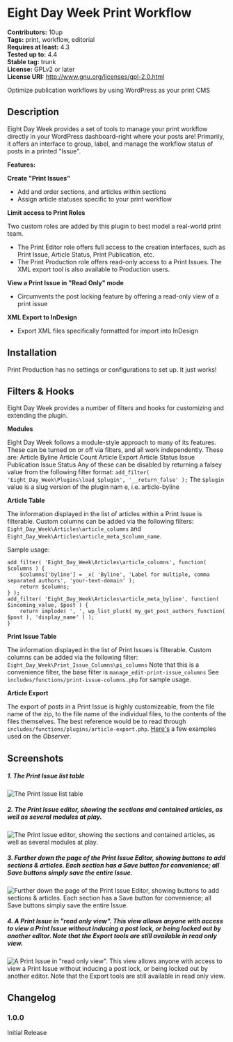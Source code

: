 # Eight Day Week Print Workflow #
**Contributors:** 10up  
**Tags:** print, workflow, editorial  
**Requires at least:** 4.3  
**Tested up to:** 4.4  
**Stable tag:** trunk  
**License:** GPLv2 or later  
**License URI:** http://www.gnu.org/licenses/gpl-2.0.html  

Optimize publication workflows by using WordPress as your print CMS

## Description ##

Eight Day Week provides a set of tools to manage your print workflow directly in your WordPress dashboard–right where your posts are!
Primarily, it offers an interface to group, label, and manage the workflow status of posts in a printed "Issue".

**Features:**

**Create "Print Issues"**

- Add and order sections, and articles within sections
- Assign article statuses specific to your print workflow

**Limit access to Print Roles**

Two custom roles are added by this plugin to best model a real-world print team.

- The Print Editor role offers full access to the creation interfaces, such as Print Issue, Article Status, Print Publication, etc.
- The Print Production role offers read-only access to a Print Issues. The XML export tool is also available to Production users.

**View a Print Issue in "Read Only" mode**

- Circumvents the post locking feature by offering a read-only view of a print issue

**XML Export to InDesign**

- Export XML files specifically formatted for import into InDesign

## Installation ##

Print Production has no settings or configurations to set up. It just works!

## Filters & Hooks ##
Eight Day Week provides a number of filters and hooks for customizing and extending the plugin.

**Modules**

Eight Day Week follows a module-style approach to many of its features. These can be turned on or off via filters, and all work independently.
These are:
Article Byline
Article Count
Article Export
Article Status
Issue Publication
Issue Status
Any of these can be disabled by returning a falsey value from the following filter format:
`add_filter( 'Eight_Day_Week\Plugins\load_$plugin', '__return_false' );`
The `$plugin` value is a slug version of the plugin nam e, i.e. article-byline

**Article Table**

The information displayed in the list of articles within a Print Issue is filterable. Custom columns can be added via the following filters: `Eight_Day_Week\Articles\article_columns` and `Eight_Day_Week\Articles\article_meta_$column_name`.

Sample usage:

	add_filter( 'Eight_Day_Week\Articles\article_columns', function( $columns ) {
	    $columns['byline'] = _x( 'Byline', 'Label for multiple, comma separated authors', 'your-text-domain' );
	    return $columns;
	} );
	add_filter( 'Eight_Day_Week\Articles\article_meta_byline', function( $incoming_value, $post ) {
	    return implode( ', ', wp_list_pluck( my_get_post_authors_function( $post ), 'display_name' ) );
	}


**Print Issue Table**

The information displayed in the list of Print Issues is filterable. Custom columns can be added via the following filter:
`Eight_Day_Week\Print_Issue_Columns\pi_columns`
Note that this is a convenience filter, the base filter is `manage_edit-print-issue_columns`
See `includes/functions/print-issue-columns.php` for sample usage.

**Article Export**

The export of posts in a Print Issue is highly customizeable, from the file name of the zip, to the file name of the individual files, to the contents of the files themselves.
The best reference would be to read through `includes/functions/plugins/article-export.php`.
[Here's](https://gist.github.com/joshlevinson/4a2c3ed78b21b3c54eba) a few examples used on the *Observer*.

## Screenshots ##

##### 1. The Print Issue list table #####
![The Print Issue list table](http://ps.w.org/eight-day-week-print-workflow/assets/screenshot-1.png)

##### 2. The Print Issue editor, showing the sections and contained articles, as well as several modules at play. #####
![The Print Issue editor, showing the sections and contained articles, as well as several modules at play.](http://ps.w.org/eight-day-week-print-workflow/assets/screenshot-2.png)

##### 3. Further down the page of the Print Issue Editor, showing buttons to add sections & articles. Each section has a Save button for convenience; all Save buttons simply save the entire Issue. #####
![Further down the page of the Print Issue Editor, showing buttons to add sections & articles. Each section has a Save button for convenience; all Save buttons simply save the entire Issue.](http://ps.w.org/eight-day-week-print-workflow/assets/screenshot-3.png)

##### 4. A Print Issue in "read only view". This view allows anyone with access to view a Print Issue without inducing a post lock, or being locked out by another editor. Note that the Export tools are still available in read only view. #####
![A Print Issue in "read only view". This view allows anyone with access to view a Print Issue without inducing a post lock, or being locked out by another editor. Note that the Export tools are still available in read only view.](http://ps.w.org/eight-day-week-print-workflow/assets/screenshot-4.png)


## Changelog ##

### 1.0.0 ###
Initial Release
